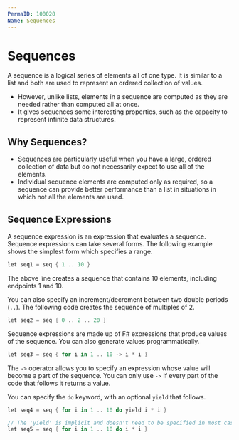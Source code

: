 ```yaml
---
PermaID: 100020
Name: Sequences
---
```


# Sequences

A sequence is a logical series of elements all of one type. It is similar to a list and both are used to represent an ordered collection of values. 

 - However, unlike lists, elements in a sequence are computed as they are needed rather than computed all at once. 
 - It gives sequences some interesting properties, such as the capacity to represent infinite data structures.

## Why Sequences?

 - Sequences are particularly useful when you have a large, ordered collection of data but do not necessarily expect to use all of the elements. 
 - Individual sequence elements are computed only as required, so a sequence can provide better performance than a list in situations in which not all the elements are used.

## Sequence Expressions

A sequence expression is an expression that evaluates a sequence. Sequence expressions can take several forms. The following example shows the simplest form which specifies a range.

```csharp
let seq1 = seq { 1 .. 10 }
```

The above line creates a sequence that contains 10 elements, including endpoints 1 and 10.

You can also specify an increment/decrement between two double periods (`..`). The following code creates the sequence of multiples of 2.

```csharp
let seq2 = seq { 0 .. 2 .. 20 }
```

Sequence expressions are made up of F# expressions that produce values of the sequence. You can also generate values programmatically.

```csharp
let seq3 = seq { for i in 1 .. 10 -> i * i }
```

The `->` operator allows you to specify an expression whose value will become a part of the sequence. You can only use `->` if every part of the code that follows it returns a value.

You can specify the `do` keyword, with an optional `yield` that follows.

```csharp
let seq4 = seq { for i in 1 .. 10 do yield i * i }

// The 'yield' is implicit and doesn't need to be specified in most cases.
let seq5 = seq { for i in 1 .. 10 do i * i }
```

